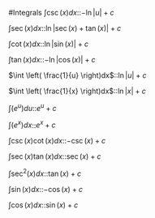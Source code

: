 #Integrals
$\int \csc (x) dx$::$-\ln|u|+c$
<!--SR:!2025-01-26,1,230-->

$\int \sec (x)dx$::$\ln|\sec (x)+\tan(x)|+c$
<!--SR:!2025-01-28,1,208-->

$\int \cot(x)dx$::$\ln|\sin(x)|+c$

$\int \tan(x)dx$::$-\ln|\cos(x)|+c$

$\int \left( \frac{1}{u} \right)dx$::$\ln|u|+c$

$\int \left( \frac{1}{x} \right)dx$::$\ln|x|+c$

$\int (e^u)du$::$e^u+c$

$\int (e^x)dx$::$e^x+c$

$\int \csc (x)\cot (x)dx$::$-\csc(x)+c$

$\int \sec(x)\tan(x)dx$::$\sec(x)+c$

$\int \sec^2(x)dx$::$\tan(x)+c$

$\int \sin(x)dx$::$-\cos(x)+c$

$\int \cos(x)dx$::$\sin(x)+c$